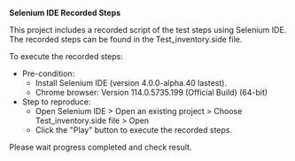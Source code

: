 **Selenium IDE Recorded Steps**

This project includes a recorded script of the test steps using Selenium IDE. The recorded steps can be found in the Test_inventory.side file.

To execute the recorded steps:

- Pre-condition:
  + Install Selenium IDE (version 4.0.0-alpha.40 lastest).
  + Chrome browser: Version 114.0.5735.199 (Official Build) (64-bit)
- Step to reproduce:
  + Open Selenium IDE > Open an existing project > Choose Test_inventory.side file > Open
  + Click the "Play" button to execute the recorded steps.

Please wait progress completed and check result.
